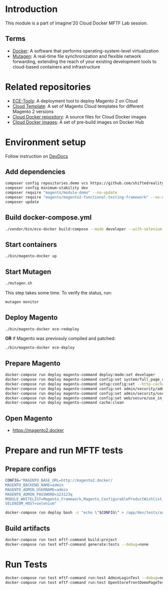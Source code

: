 # Introduction

This module is a part of Imagine'20 Cloud Docker MFTF Lab session.

## Terms
* [Docker](https://www.docker.com): A software that performs operating-system-level virtualization
* [Mutagen](https://mutagen.io): A real-time file synchronization and flexible network forwarding, extending the reach of your existing development tools to cloud-based containers and infrastructure

# Related repositories

* [ECE-Tools](https://github.com/magento/ece-tools): A deployment tool to deploy Magento 2 on Cloud
* [Cloud Template](https://github.com/magento/magento-cloud): A set of Magento Cloud templates for different Magento 2 versions
* [Cloud Docker repository](https://github.com/magento/magento-cloud-docker): A source files for Cloud Docker images
* [Cloud Docker images](https://cloud.docker.com/u/magento): A set of pre-build images on Docker Hub

# Environment setup

Follow instruction on [DevDocs](https://devdocs.magento.com/guides/v2.3/cloud/docker/docker-development.html)

## Add dependencies

```bash
composer config repositories.demo vcs https://github.com/shiftedreality/module-imagine-docker-demo-2020
composer config minimum-stability dev
composer require "magento/module-demo" --no-update
composer require "magento/magento2-functional-testing-framework" --no-update
composer update
```


## Build docker-compose.yml

```bash
./vendor/bin/ece-docker build:compose --mode developer --with-selenium --sync-engine mutagen
```

## Start containers

```bash
./bin/magento-docker up
```

## Start Mutagen

```bash
./mutagen.sh
```

This step takes some time. To verify the status, run:

```bash
mutagen monitor
```

## Deploy Magento

```bash
./bin/magento-docker ece-redeploy
```

**OR** if Magento was previosuly compiled and patched:

```bash
./bin/magento-docker ece-deploy
```

## Prepare Magento

```bash
docker-compose run deploy magento-command deploy:mode:set developer
docker-compose run deploy magento-command config:set system/full_page_cache/caching_application 2 --lock-env
docker-compose run deploy magento-command setup:config:set --http-cache-hosts=varnish -n
docker-compose run deploy magento-command config:set admin/security/admin_account_sharing 1
docker-compose run deploy magento-command config:set admin/security/use_form_key 0
docker-compose run deploy magento-command config:set web/secure/use_in_adminhtml 0
docker-compose run deploy magento-command cache:clean
```

## Open Magento

* https://magento2.docker

# Prepare and run MFTF tests

## Prepare configs

```bash
CONFIG="MAGENTO_BASE_URL=http://magento2.docker/
MAGENTO_BACKEND_NAME=admin
MAGENTO_ADMIN_USERNAME=admin
MAGENTO_ADMIN_PASSWORD=123123q
MODULE_WHITELIST=Magento_Framework,Magento_ConfigurableProductWishlist,Magento_ConfigurableProductCatalogSearch
SELENIUM_HOST=selenium"

docker-compose run deploy bash -c "echo \"$CONFIG\" > /app/dev/tests/acceptance/.env"
```

## Build artifacts

```bash
docker-compose run test mftf-command build:project
docker-compose run test mftf-command generate:tests --debug=none
```

# Run Tests

```bash
docker-compose run test mftf-command run:test AdminLoginTest --debug=none
docker-compose run test mftf-command run:test OpenStorefrontDemoPageTest --debug=non
```
